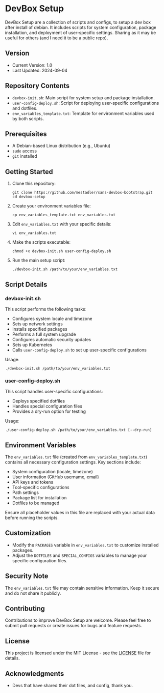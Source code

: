 # DevBox Setup

DevBox Setup are a collection of scripts and configs, to setup a dev box after install of debian. It includes scripts for system configuration, package installation, and deployment of user-specific settings.
Sharing as it may be useful for others (and I need it to be a public repo).

## Version

- Current Version: 1.0
- Last Updated: 2024-09-04

## Repository Contents

- `devbox-init.sh`: Main script for system setup and package installation.
- `user-config-deploy.sh`: Script for deploying user-specific configurations and dotfiles.
- `env_variables_template.txt`: Template for environment variables used by both scripts.

## Prerequisites

- A Debian-based Linux distribution (e.g., Ubuntu)
- `sudo` access
- `git` installed

## Getting Started

1. Clone this repository:
   ```
   git clone https://github.com/mestadler/sans-devbox-bootstrap.git
   cd devbox-setup
   ```

2. Create your environment variables file:
   ```
   cp env_variables_template.txt env_variables.txt
   ```

3. Edit `env_variables.txt` with your specific details:
   ```
   vi env_variables.txt
   ```

4. Make the scripts executable:
   ```
   chmod +x devbox-init.sh user-config-deploy.sh
   ```

5. Run the main setup script:
   ```
   ./devbox-init.sh /path/to/your/env_variables.txt
   ```

## Script Details

### devbox-init.sh

This script performs the following tasks:

- Configures system locale and timezone
- Sets up network settings
- Installs specified packages
- Performs a full system upgrade
- Configures automatic security updates
- Sets up Kubernetes
- Calls `user-config-deploy.sh` to set up user-specific configurations

Usage:
```
./devbox-init.sh /path/to/your/env_variables.txt
```

### user-config-deploy.sh

This script handles user-specific configurations:

- Deploys specified dotfiles
- Handles special configuration files
- Provides a dry-run option for testing

Usage:
```
./user-config-deploy.sh /path/to/your/env_variables.txt [--dry-run]
```

## Environment Variables

The `env_variables.txt` file (created from `env_variables_template.txt`) contains all necessary configuration settings. Key sections include:

- System configuration (locale, timezone)
- User information (GitHub username, email)
- API keys and tokens
- Tool-specific configurations
- Path settings
- Package list for installation
- Dotfiles to be managed

Ensure all placeholder values in this file are replaced with your actual data before running the scripts.

## Customization

- Modify the `PACKAGES` variable in `env_variables.txt` to customize installed packages.
- Adjust the `DOTFILES` and `SPECIAL_CONFIGS` variables to manage your specific configuration files.

## Security Note

The `env_variables.txt` file may contain sensitive information. Keep it secure and do not share it publicly.

## Contributing

Contributions to improve DevBox Setup are welcome. Please feel free to submit pull requests or create issues for bugs and feature requests.

## License

This project is licensed under the MIT License - see the [LICENSE](LICENSE) file for details.

## Acknowledgments

- Devs that have shared their dot files, and config, thank you.
